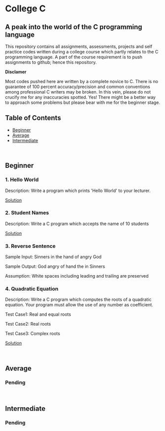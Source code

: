 # College C
## A peak into the world of the C programming language 

This repository contains all assignments, assessments, projects and self practice codes written during a college course which partly relates to the C programming language. A part of the course requirement is to push assignments to github; hence this repository. 

**Disclamer**

Most codes pushed here are written by a complete novice to C. There is no guarantee of 100 percent accuracy/precision and common conventions among professional C writers may be broken. In this vein, please do not crucify me for any inaccuracies spotted. Yes! There might be a better way to approach some problems but please bear with me for the beginner stage.

## Table of Contents
- [Beginner](#beginner)
- [Average](#average)
- [Intermediate](#intermediate)

<br>

<a id='beginner'></a>

## Beginner
### 1. Hello World 
Description: Write a program which prints 'Hello World' to your lecturer.

[Solution](https://github.com/Oyebamiji-Micheal/College-C/blob/master/Beginner/helloworld.c)

### 2. Student Names
Description: Write a C program which accepts the name of 10 students

[Solution](https://github.com/Oyebamiji-Micheal/College-C/blob/master/Beginner/student_name.c)


### 3. Reverse Sentence
Sample Input: Sinners in the hand of angry God

Sample Output: God angry of hand the in Sinners

Assumption: White spaces including leading and trailing are preserved

### 4. Quadratic Equation
Description: Write a C program which computes the roots of a quadratic equation. Your program must allow the use of any number as coefficient.

Test Case1: Real and equal roots

Test Case2: Real roots

Test Case3: Complex roots

[Solution](https://github.com/Oyebamiji-Micheal/College-C/blob/master/Beginner/quadratic_solver.c)



<br>
<a id='average'></a>

## Average
### Pending

<br>
<a id='intermediate'></a>

## Intermediate
### Pending
